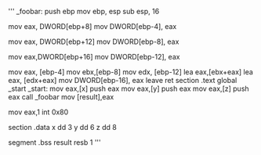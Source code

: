 '''
_foobar:
push ebp
mov ebp, esp
sub esp, 16

mov eax, DWORD[ebp+8]
mov DWORD[ebp-4], eax

mov eax, DWORD[ebp+12]
mov DWORD[ebp-8], eax

mov eax,DWORD[ebp+16]
mov DWORD[ebp-12], eax

mov eax, [ebp-4]
mov ebx,[ebp-8]
mov edx, [ebp-12]
lea eax,[ebx+eax]
lea eax, [edx+eax]
mov DWORD[ebp-16], eax
leave 
ret
section .text
	global _start
_start:
mov eax,[x]
push eax
mov eax,[y]
push eax
mov eax,[z]
push eax
call _foobar
mov [result],eax

mov eax,1
int 0x80

section .data
x dd 3
y dd 6
z dd 8

segment .bss
result resb 1
'''
